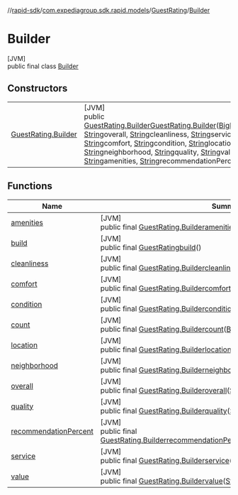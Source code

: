 //[rapid-sdk](../../../../index.md)/[com.expediagroup.sdk.rapid.models](../../index.md)/[GuestRating](../index.md)/[Builder](index.md)

# Builder

[JVM]\
public final class [Builder](index.md)

## Constructors

| | |
|---|---|
| [GuestRating.Builder](-guest-rating.-builder.md) | [JVM]<br>public [GuestRating.Builder](index.md)[GuestRating.Builder](-guest-rating.-builder.md)([BigDecimal](https://docs.oracle.com/javase/8/docs/api/java/math/BigDecimal.html)count, [String](https://docs.oracle.com/javase/8/docs/api/java/lang/String.html)overall, [String](https://docs.oracle.com/javase/8/docs/api/java/lang/String.html)cleanliness, [String](https://docs.oracle.com/javase/8/docs/api/java/lang/String.html)service, [String](https://docs.oracle.com/javase/8/docs/api/java/lang/String.html)comfort, [String](https://docs.oracle.com/javase/8/docs/api/java/lang/String.html)condition, [String](https://docs.oracle.com/javase/8/docs/api/java/lang/String.html)location, [String](https://docs.oracle.com/javase/8/docs/api/java/lang/String.html)neighborhood, [String](https://docs.oracle.com/javase/8/docs/api/java/lang/String.html)quality, [String](https://docs.oracle.com/javase/8/docs/api/java/lang/String.html)value, [String](https://docs.oracle.com/javase/8/docs/api/java/lang/String.html)amenities, [String](https://docs.oracle.com/javase/8/docs/api/java/lang/String.html)recommendationPercent) |

## Functions

| Name | Summary |
|---|---|
| [amenities](amenities.md) | [JVM]<br>public final [GuestRating.Builder](index.md)[amenities](amenities.md)([String](https://docs.oracle.com/javase/8/docs/api/java/lang/String.html)amenities) |
| [build](build.md) | [JVM]<br>public final [GuestRating](../index.md)[build](build.md)() |
| [cleanliness](cleanliness.md) | [JVM]<br>public final [GuestRating.Builder](index.md)[cleanliness](cleanliness.md)([String](https://docs.oracle.com/javase/8/docs/api/java/lang/String.html)cleanliness) |
| [comfort](comfort.md) | [JVM]<br>public final [GuestRating.Builder](index.md)[comfort](comfort.md)([String](https://docs.oracle.com/javase/8/docs/api/java/lang/String.html)comfort) |
| [condition](condition.md) | [JVM]<br>public final [GuestRating.Builder](index.md)[condition](condition.md)([String](https://docs.oracle.com/javase/8/docs/api/java/lang/String.html)condition) |
| [count](count.md) | [JVM]<br>public final [GuestRating.Builder](index.md)[count](count.md)([BigDecimal](https://docs.oracle.com/javase/8/docs/api/java/math/BigDecimal.html)count) |
| [location](location.md) | [JVM]<br>public final [GuestRating.Builder](index.md)[location](location.md)([String](https://docs.oracle.com/javase/8/docs/api/java/lang/String.html)location) |
| [neighborhood](neighborhood.md) | [JVM]<br>public final [GuestRating.Builder](index.md)[neighborhood](neighborhood.md)([String](https://docs.oracle.com/javase/8/docs/api/java/lang/String.html)neighborhood) |
| [overall](overall.md) | [JVM]<br>public final [GuestRating.Builder](index.md)[overall](overall.md)([String](https://docs.oracle.com/javase/8/docs/api/java/lang/String.html)overall) |
| [quality](quality.md) | [JVM]<br>public final [GuestRating.Builder](index.md)[quality](quality.md)([String](https://docs.oracle.com/javase/8/docs/api/java/lang/String.html)quality) |
| [recommendationPercent](recommendation-percent.md) | [JVM]<br>public final [GuestRating.Builder](index.md)[recommendationPercent](recommendation-percent.md)([String](https://docs.oracle.com/javase/8/docs/api/java/lang/String.html)recommendationPercent) |
| [service](service.md) | [JVM]<br>public final [GuestRating.Builder](index.md)[service](service.md)([String](https://docs.oracle.com/javase/8/docs/api/java/lang/String.html)service) |
| [value](value.md) | [JVM]<br>public final [GuestRating.Builder](index.md)[value](value.md)([String](https://docs.oracle.com/javase/8/docs/api/java/lang/String.html)value) |
